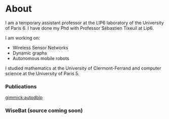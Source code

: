 About
=====

I am a temporary assistant professor at the LIP6 laboratory of the University of Paris 6. I have done my Phd with Professor Sébastien Tixeuil at Lip6.

I am working on:

 - Wireless Sensor Networks
 - Dynamic graphs
 - Autonomous mobile robots

I studied mathematics at the University of Clermont-Ferrand and computer science at the University of Paris 5.



### Publications

[gimmick:autodblp](quentin+bramas)


### WiseBat (source coming soon)
